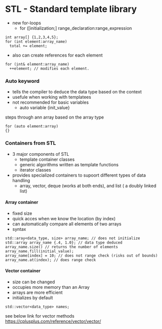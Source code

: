 # STL - Standard template library
 
- new for-loops
  - for ([initialization;] range_declaration:range_expression
```
int array[] {1,2,3,4,5};
for (int element:array_name)
  total += element;
```
- also can create references for each element
```
for (int& element:array_name)
  ++element; // modifies each element. 
```

### Auto keyword
- tells the compiler to deduce the data type based on the context
- usefule when working with templatees
- not recommended for basic variables
  - auto variable {init_value}

steps through ann array based on the array type
```
for (auto element:array)
{}
```

### Containers from STL
- 3 major components of STL
  - template container classes
  - generic algorithms written as template functions
  - iterator classes
- provides specialized containers to supoort different types of data handling
  - array, vector, deque (works at both ends), and list ( a doubly linked list)

#### Array container
- fixed size
- quick acces when we know the location (by index)
- can automatically compare all elements of two arrays
- syntax
```
std::aray<data_type, size> array_name; // does not initialize
std::array array_name {.4, 1.0}; // data type deduced
array_name.size() // returns the number of elements
array_name.fill(initial_value); 
array_name[index] = 10; // does not range check (risks out of bounds)
array_name.at(index); // does range check 
```

#### Vector container
- size can be changed
- occupies more memory than an Array
- arrays are more efficient
- initializes by default
```
std::vector<data_type> names;
```

see below link for vector methods 
https://cplusplus.com/reference/vector/vector/ 


